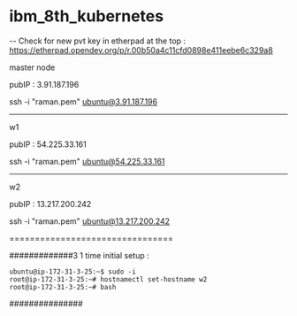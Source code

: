 # ibm_8th_kubernetes

-- Check for new pvt key in etherpad at the top  :
https://etherpad.opendev.org/p/r.00b50a4c11cfd0898e411eebe6c329a8

master node

pubIP : 3.91.187.196

ssh -i "raman.pem" ubuntu@3.91.187.196

-------------
w1

pubIP : 54.225.33.161

ssh -i "raman.pem" ubuntu@54.225.33.161

--------------
w2 

pubIP : 13.217.200.242

ssh -i "raman.pem" ubuntu@13.217.200.242


================================

#############3
1 time initial setup :

```
ubuntu@ip-172-31-3-25:~$ sudo -i
root@ip-172-31-3-25:~# hostnamectl set-hostname w2
root@ip-172-31-3-25:~# bash
```
###############
